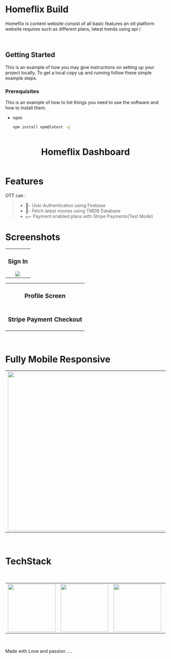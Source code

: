 # Homeflix Build
Homeflix is content website consist of all basic features an ott platform website requires such as different plans, latest trends using api /


<br />


<!-- GETTING STARTED -->
## Getting Started

This is an example of how you may give instructions on setting up your project locally.
To get a local copy up and running follow these simple example steps.

### Prerequisites

This is an example of how to list things you need to use the software and how to install them.
* npm
  ```sh
  npm install npm@latest -g
  ```
   ```

<p align="center">
<h1 align="center">Homeflix Dashboard</h1>
</p>

<p align="center">
 <img src="https://i.pinimg.com/originals/47/08/fb/4708fb4d2d945cc0bd6bec506d052160.jpg" alt=""/>
</p>

# Features

OTT can :
>
>* 🔐- User Authentication using Firebase
>* 🎥- Fetch latest movies using TMDB Database
>* 💵- Payment enabled plans with Stripe Payments(Test Mode)


# Screenshots
<table>
  <tr>
    <td align="center">
   <h3> Sign In </h3>
   <img src="https://i.pinimg.com/originals/46/98/6e/46986e7a03bd44aead773f56b62632ae.jpg" /></td>
  
  </tr
  </table>

<table>
  <tr>
    <td align="center">
        <h3> Profile Screen </h3>
        <img src="https://i.pinimg.com/originals/54/16/5c/54165cf9b250f97dc9ced09702a0977c.jpg" alt=""/></td>
        </tr>
  <tr>
    <td align="center">
        <h3> Stripe Payment Checkout </h3>
        <img src="https://i.pinimg.com/originals/ef/db/2d/efdb2d886d189b795acf6a22e1d26302.jpg" alt=""/></td>
        </tr>
  </table>

<br />

# Fully Mobile Responsive

<table>
  <tr>
    <td><img src="https://i.pinimg.com/originals/9c/ad/3f/9cad3fbed8d309b94d1734b4a257cf29.png" height="500px"  alt=""/></td>
    <td><img src="https://i.pinimg.com/originals/10/ae/b7/10aeb74d3d971a26b4bbc0b71e7a71bb.png" height="500px"  alt=""/></td>
    <td><img src="https://i.pinimg.com/originals/7b/73/be/7b73be609ac58dfe72f93f08559b114d.png" height="500px" alt=""/></td>
  </tr>
</table>

<br />


# TechStack
<table>
  <tr>
    <td><img src="https://upload.wikimedia.org/wikipedia/commons/a/a7/React-icon.svg" width="150px" height="150px" /></td>
    <td><img src="https://cdn.worldvectorlogo.com/logos/redux.svg" width="150px" height="150px" /></td>
    <td><img src="https://upload.wikimedia.org/wikipedia/commons/b/ba/Stripe_Logo%2C_revised_2016.svg"  width="150px" height="150px"></td>
   <td><img src="https://www.vectorlogo.zone/logos/firebase/firebase-ar21.svg"  width="150px" height="150px"></td>
   <td><img src="https://pbs.twimg.com/profile_images/1243623122089041920/gVZIvphd_400x400.jpg"  width="150px" height="150px"></td>
    <br />  </td>
  </tr>
  </table>

<br />

Made with Love and passion ....


